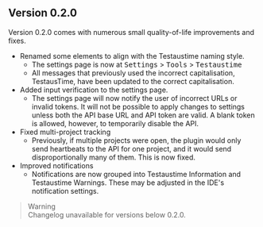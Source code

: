 ## Version 0.2.0

Version 0.2.0 comes with numerous small quality-of-life
improvements and fixes.
- Renamed some elements to align with the Testaustime naming style.
    - The settings page is now at <kbd>Settings</kbd> > <kbd>Tools</kbd> > <kbd>Testaustime</kbd>
    - All messages that previously used the incorrect capitalisation, TestausTime,
      have been updated to the correct capitalisation.
- Added input verification to the settings page.
    - The settings page will now notify the user of incorrect URLs or invalid tokens. It will
      not be possible to apply changes to settings unless both the API base URL and API token
      are valid. A blank token is allowed, however, to temporarily disable the API.
- Fixed multi-project tracking
    - Previously, if multiple projects were open, the plugin would
      only send heartbeats to the API for one project, and it would send
      disproportionally many of them. This is now fixed.
- Improved notifications
    - Notifications are now grouped into Testaustime Information and Testaustime Warnings.
      These may be adjusted in the IDE's notification settings.

> Warning  
> Changelog unavailable for versions below 0.2.0.